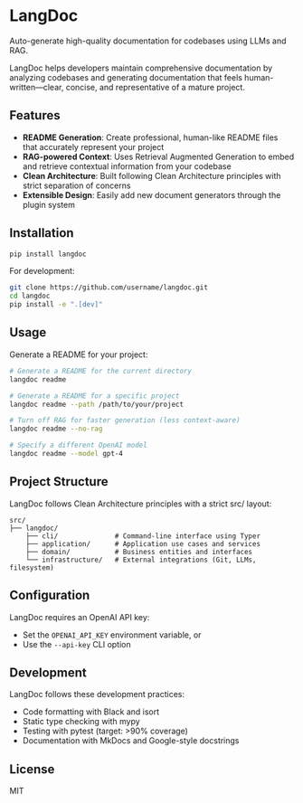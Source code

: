 # LangDoc

Auto-generate high-quality documentation for codebases using LLMs and RAG.

LangDoc helps developers maintain comprehensive documentation by analyzing codebases and generating documentation that feels human-written—clear, concise, and representative of a mature project.

## Features

- **README Generation**: Create professional, human-like README files that accurately represent your project
- **RAG-powered Context**: Uses Retrieval Augmented Generation to embed and retrieve contextual information from your codebase
- **Clean Architecture**: Built following Clean Architecture principles with strict separation of concerns
- **Extensible Design**: Easily add new document generators through the plugin system

## Installation

```bash
pip install langdoc
```

For development:

```bash
git clone https://github.com/username/langdoc.git
cd langdoc
pip install -e ".[dev]"
```

## Usage

Generate a README for your project:

```bash
# Generate a README for the current directory
langdoc readme

# Generate a README for a specific project
langdoc readme --path /path/to/your/project

# Turn off RAG for faster generation (less context-aware)
langdoc readme --no-rag

# Specify a different OpenAI model
langdoc readme --model gpt-4
```

## Project Structure

LangDoc follows Clean Architecture principles with a strict src/ layout:

```
src/
├── langdoc/
    ├── cli/              # Command-line interface using Typer
    ├── application/      # Application use cases and services
    ├── domain/           # Business entities and interfaces
    └── infrastructure/   # External integrations (Git, LLMs, filesystem)
```

## Configuration

LangDoc requires an OpenAI API key:

- Set the `OPENAI_API_KEY` environment variable, or
- Use the `--api-key` CLI option

## Development

LangDoc follows these development practices:

- Code formatting with Black and isort
- Static type checking with mypy
- Testing with pytest (target: >90% coverage)
- Documentation with MkDocs and Google-style docstrings

## License

MIT
